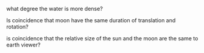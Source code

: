 what degree the water is more dense?

Is coincidence that moon have the same duration of translation and rotation?

is coincidence that the relative size of the sun and the moon are the same to earth viewer? 


